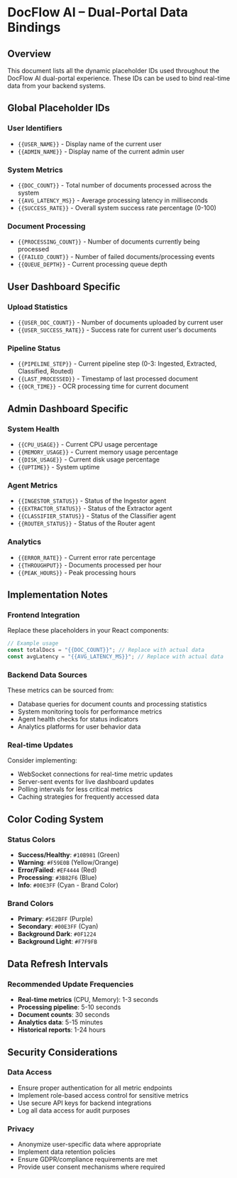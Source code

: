 
# DocFlow AI – Dual-Portal Data Bindings

## Overview
This document lists all the dynamic placeholder IDs used throughout the DocFlow AI dual-portal experience. These IDs can be used to bind real-time data from your backend systems.

## Global Placeholder IDs

### User Identifiers
- `{{USER_NAME}}` - Display name of the current user
- `{{ADMIN_NAME}}` - Display name of the current admin user

### System Metrics
- `{{DOC_COUNT}}` - Total number of documents processed across the system
- `{{AVG_LATENCY_MS}}` - Average processing latency in milliseconds
- `{{SUCCESS_RATE}}` - Overall system success rate percentage (0-100)

### Document Processing
- `{{PROCESSING_COUNT}}` - Number of documents currently being processed
- `{{FAILED_COUNT}}` - Number of failed documents/processing events
- `{{QUEUE_DEPTH}}` - Current processing queue depth

## User Dashboard Specific

### Upload Statistics
- `{{USER_DOC_COUNT}}` - Number of documents uploaded by current user
- `{{USER_SUCCESS_RATE}}` - Success rate for current user's documents

### Pipeline Status
- `{{PIPELINE_STEP}}` - Current pipeline step (0-3: Ingested, Extracted, Classified, Routed)
- `{{LAST_PROCESSED}}` - Timestamp of last processed document
- `{{OCR_TIME}}` - OCR processing time for current document

## Admin Dashboard Specific

### System Health
- `{{CPU_USAGE}}` - Current CPU usage percentage
- `{{MEMORY_USAGE}}` - Current memory usage percentage
- `{{DISK_USAGE}}` - Current disk usage percentage
- `{{UPTIME}}` - System uptime

### Agent Metrics
- `{{INGESTOR_STATUS}}` - Status of the Ingestor agent
- `{{EXTRACTOR_STATUS}}` - Status of the Extractor agent
- `{{CLASSIFIER_STATUS}}` - Status of the Classifier agent
- `{{ROUTER_STATUS}}` - Status of the Router agent

### Analytics
- `{{ERROR_RATE}}` - Current error rate percentage
- `{{THROUGHPUT}}` - Documents processed per hour
- `{{PEAK_HOURS}}` - Peak processing hours

## Implementation Notes

### Frontend Integration
Replace these placeholders in your React components:
```jsx
// Example usage
const totalDocs = "{{DOC_COUNT}}"; // Replace with actual data
const avgLatency = "{{AVG_LATENCY_MS}}"; // Replace with actual data
```

### Backend Data Sources
These metrics can be sourced from:
- Database queries for document counts and processing statistics
- System monitoring tools for performance metrics
- Agent health checks for status indicators
- Analytics platforms for user behavior data

### Real-time Updates
Consider implementing:
- WebSocket connections for real-time metric updates
- Server-sent events for live dashboard updates
- Polling intervals for less critical metrics
- Caching strategies for frequently accessed data

## Color Coding System

### Status Colors
- **Success/Healthy**: `#10B981` (Green)
- **Warning**: `#F59E0B` (Yellow/Orange)
- **Error/Failed**: `#EF4444` (Red)
- **Processing**: `#3B82F6` (Blue)
- **Info**: `#00E3FF` (Cyan - Brand Color)

### Brand Colors
- **Primary**: `#5E2BFF` (Purple)
- **Secondary**: `#00E3FF` (Cyan)
- **Background Dark**: `#0F1224`
- **Background Light**: `#F7F9FB`

## Data Refresh Intervals

### Recommended Update Frequencies
- **Real-time metrics** (CPU, Memory): 1-3 seconds
- **Processing pipeline**: 5-10 seconds
- **Document counts**: 30 seconds
- **Analytics data**: 5-15 minutes
- **Historical reports**: 1-24 hours

## Security Considerations

### Data Access
- Ensure proper authentication for all metric endpoints
- Implement role-based access control for sensitive metrics
- Use secure API keys for backend integrations
- Log all data access for audit purposes

### Privacy
- Anonymize user-specific data where appropriate
- Implement data retention policies
- Ensure GDPR/compliance requirements are met
- Provide user consent mechanisms where required
